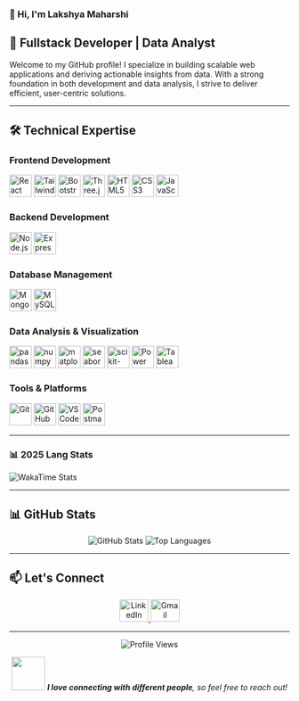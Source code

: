 ### 👋 Hi, I'm Lakshya Maharshi

## 🚀 Fullstack Developer | Data Analyst

Welcome to my GitHub profile! I specialize in building scalable web applications and deriving actionable insights from data. With a strong foundation in both development and data analysis, I strive to deliver efficient, user-centric solutions.

---

## 🛠️ Technical Expertise

### Frontend Development
<div>
  <img src="https://cdn.jsdelivr.net/gh/devicons/devicon/icons/react/react-original-wordmark.svg" height="40" alt="React" />
  <img src="https://skillicons.dev/icons?i=tailwind" height="40" alt="Tailwind CSS" />
  <img src="https://cdn.simpleicons.org/bootstrap/7952B3" height="40" alt="Bootstrap" />
  <img src="https://skillicons.dev/icons?i=threejs" height="40" alt="Three.js" />
  <img src="https://cdn.jsdelivr.net/gh/devicons/devicon/icons/html5/html5-original.svg" height="40" alt="HTML5" />
  <img src="https://cdn.jsdelivr.net/gh/devicons/devicon/icons/css3/css3-original.svg" height="40" alt="CSS3" />
  <img src="https://cdn.jsdelivr.net/gh/devicons/devicon/icons/javascript/javascript-plain.svg" height="40" alt="JavaScript" />
</div>

### Backend Development
<div>
  <img src="https://img.shields.io/badge/Node.js-339933?logo=nodedotjs&logoColor=white&style=for-the-badge" height="40" alt="Node.js" />
  <img src="https://img.shields.io/badge/Express-000000?logo=express&logoColor=white&style=for-the-badge" height="40" alt="Express.js" />
</div>

### Database Management
<div>
  <img src="https://img.shields.io/badge/MongoDB-47A248?logo=mongodb&logoColor=white&style=for-the-badge" height="40" alt="MongoDB" />
  <img src="https://img.shields.io/badge/MySQL-4479A1?logo=mysql&logoColor=white&style=for-the-badge" height="40" alt="MySQL" />
</div>

### Data Analysis & Visualization
<div>
  <img src="https://img.shields.io/badge/Pandas-150458?logo=pandas&logoColor=white&style=for-the-badge" height="40" alt="pandas" />
  <img src="https://img.shields.io/badge/NumPy-013243?logo=numpy&logoColor=white&style=for-the-badge" height="40" alt="numpy" />
  <img src="https://img.shields.io/badge/Matplotlib-11557C?logo=python&logoColor=white&style=for-the-badge" height="40" alt="matplotlib" />
  <img src="https://img.shields.io/badge/Seaborn-3776AB?logo=python&logoColor=white&style=for-the-badge" height="40" alt="seaborn" />
  <img src="https://img.shields.io/badge/Scikit--Learn-F7931E?logo=scikitlearn&logoColor=white&style=for-the-badge" height="40" alt="scikit-learn" />
  <img src="https://img.shields.io/badge/Power%20BI-F2C811?logo=powerbi&logoColor=white&style=for-the-badge" height="40" alt="Power BI" />
  <img src="https://img.shields.io/badge/Tableau-E97627?logo=tableau&logoColor=white&style=for-the-badge" height="40" alt="Tableau" />
</div>

### Tools & Platforms
<div>
  <img src="https://img.shields.io/badge/Git-%23F05033.svg?style=for-the-badge&logo=git&logoColor=white" height="40" alt="Git" />
  <img src="https://img.shields.io/badge/GitHub-%23181717.svg?style=for-the-badge&logo=github&logoColor=white" height="40" alt="GitHub" />
  <img src="https://img.shields.io/badge/VS%20Code-%23007ACC.svg?style=for-the-badge&logo=visual-studio-code&logoColor=white" height="40" alt="VS Code" />
  <img src="https://img.shields.io/badge/Postman-%23FF6C37.svg?style=for-the-badge&logo=postman&logoColor=white" height="40" alt="Postman" />
</div>

---

### 📊 2025 Lang Stats
![WakaTime Stats](https://github.com/lakshyamaharshi/lakshyamaharshi/workflows/WakaTime%20Stats/badge.svg)



---

## 📊 GitHub Stats
<p align="center">
  <img src="https://github-readme-stats.vercel.app/api?username=lakshyamaharshi&show_icons=true&locale=en" alt="GitHub Stats" />
  <img src="https://github-readme-stats.vercel.app/api/top-langs?username=lakshyamaharshi&show_icons=true&locale=en&layout=compact" alt="Top Languages" />
</p>

---

## 📫 Let's Connect
<p align="center">
  <a href="https://www.linkedin.com/in/lakshya-maharshi-056006309" target="_blank">
    <img src="https://raw.githubusercontent.com/maurodesouza/profile-readme-generator/master/src/assets/icons/social/linkedin/default.svg" width="52" height="40" alt="LinkedIn" />
  </a>
  <a href="mailto:lakshyamaharshi007@gmail.com" target="_blank">
    <img src="https://raw.githubusercontent.com/maurodesouza/profile-readme-generator/master/src/assets/icons/social/gmail/default.svg" width="52" height="40" alt="Gmail" />
  </a>
</p>

---

<p align="center">
  <img src="https://komarev.com/ghpvc/?username=lakshyamaharshi&label=Profile%20views&color=0e75b6&style=flat" alt="Profile Views" />
</p>

<p align="center">
  <img src="https://media.giphy.com/media/LnQjpWaON8nhr21vNW/giphy.gif" width="60"> <em><b>I love connecting with different people</b>, so feel free to reach out!</em>
</p>
